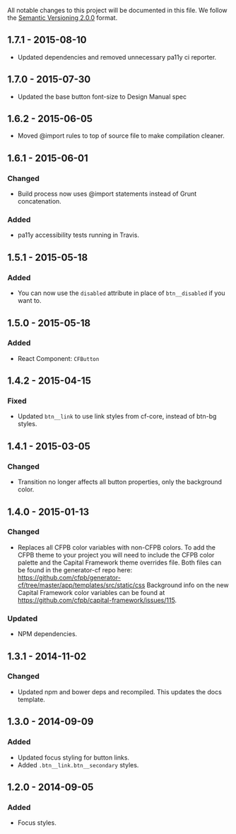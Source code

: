 All notable changes to this project will be documented in this file.
We follow the [Semantic Versioning 2.0.0](http://semver.org/) format.

## 1.7.1 - 2015-08-10
- Updated dependencies and removed unnecessary pa11y ci reporter.

## 1.7.0 - 2015-07-30
- Updated the base button font-size to Design Manual spec

## 1.6.2 - 2015-06-05
- Moved @import rules to top of source file to make compilation cleaner.

## 1.6.1 - 2015-06-01

### Changed
- Build process now uses @import statements instead of Grunt concatenation.

### Added
- pa11y accessibility tests running in Travis.

## 1.5.1 - 2015-05-18

### Added
- You can now use the `disabled` attribute in place of `btn__disabled` if you want to.

## 1.5.0 - 2015-05-18

### Added
- React Component: `CFButton`

## 1.4.2 - 2015-04-15

### Fixed
- Updated `btn__link` to use link styles from cf-core, instead of btn-bg styles.


## 1.4.1 - 2015-03-05

### Changed
- Transition no longer affects all button properties, only the background color.


## 1.4.0 - 2015-01-13

### Changed
- Replaces all CFPB color variables with non-CFPB colors. To add the CFPB theme
  to your project you will need to include the CFPB color palette and the
  Capital Framework theme overrides file. Both files can be found in the
  generator-cf repo here:
  <https://github.com/cfpb/generator-cf/tree/master/app/templates/src/static/css>
  Background info on the new Capital Framework color variables can be found at
  <https://github.com/cfpb/capital-framework/issues/115>.

### Updated
- NPM dependencies.


## 1.3.1 - 2014-11-02

### Changed
- Updated npm and bower deps and recompiled. This updates the docs template.


## 1.3.0 - 2014-09-09

### Added
- Updated focus styling for button links.
- Added `.btn__link.btn__secondary` styles.


## 1.2.0 - 2014-09-05

### Added
- Focus styles.
